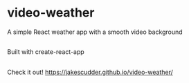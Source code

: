 # video-weather
A simple React weather app with a smooth video background

##
Built with create-react-app

## 
Check it out!
https://jakescudder.github.io/video-weather/
